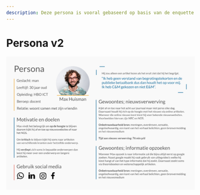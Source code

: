 ```yaml
---
description: Deze persona is vooral gebaseerd op basis van de enquette.
---
```


# Persona v2

![Bronnen: Enquête, interviews met de doelgroep en customer journey](<../../.gitbook/assets/Persona - v2.png>)

